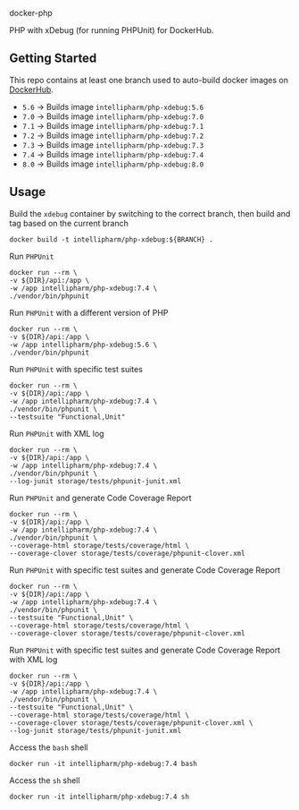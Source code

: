 docker-php

PHP with xDebug (for running PHPUnit) for DockerHub.

## Getting Started

This repo contains at least one branch used to auto-build docker images on [DockerHub](https://hub.docker.com/r/intellipharm/php-composer).

* `5.6` -> Builds image `intellipharm/php-xdebug:5.6`
* `7.0` -> Builds image `intellipharm/php-xdebug:7.0`
* `7.1` -> Builds image `intellipharm/php-xdebug:7.1`
* `7.2` -> Builds image `intellipharm/php-xdebug:7.2`
* `7.3` -> Builds image `intellipharm/php-xdebug:7.3`
* `7.4` -> Builds image `intellipharm/php-xdebug:7.4`
* `8.0` -> Builds image `intellipharm/php-xdebug:8.0`

## Usage

Build the `xdebug` container by switching to the correct branch, then build and tag based on the current branch

``` shell
docker build -t intellipharm/php-xdebug:${BRANCH} .
```

Run `PHPUnit`

``` shell
docker run --rm \
-v ${DIR}/api:/app \
-w /app intellipharm/php-xdebug:7.4 \
./vendor/bin/phpunit
```

Run `PHPUnit` with a different version of PHP

``` shell
docker run --rm \
-v ${DIR}/api:/app \
-w /app intellipharm/php-xdebug:5.6 \
./vendor/bin/phpunit
```

Run `PHPUnit` with specific test suites

``` shell
docker run --rm \
-v ${DIR}/api:/app \
-w /app intellipharm/php-xdebug:7.4 \
./vendor/bin/phpunit \
--testsuite "Functional,Unit"
```

Run `PHPUnit` with XML log

``` shell
docker run --rm \
-v ${DIR}/api:/app \
-w /app intellipharm/php-xdebug:7.4 \
./vendor/bin/phpunit \
--log-junit storage/tests/phpunit-junit.xml
```

Run `PHPUnit` and generate Code Coverage Report

``` shell
docker run --rm \
-v ${DIR}/api:/app \
-w /app intellipharm/php-xdebug:7.4 \
./vendor/bin/phpunit \
--coverage-html storage/tests/coverage/html \
--coverage-clover storage/tests/coverage/phpunit-clover.xml
```

Run `PHPUnit` with specific test suites and generate Code Coverage Report

``` shell
docker run --rm \
-v ${DIR}/api:/app \
-w /app intellipharm/php-xdebug:7.4 \
./vendor/bin/phpunit \
--testsuite "Functional,Unit" \
--coverage-html storage/tests/coverage/html \
--coverage-clover storage/tests/coverage/phpunit-clover.xml
```

Run `PHPUnit` with specific test suites and generate Code Coverage Report with XML log

``` shell
docker run --rm \
-v ${DIR}/api:/app \
-w /app intellipharm/php-xdebug:7.4 \
./vendor/bin/phpunit \
--testsuite "Functional,Unit" \
--coverage-html storage/tests/coverage/html \
--coverage-clover storage/tests/coverage/phpunit-clover.xml \
--log-junit storage/tests/phpunit-junit.xml
```

Access the `bash` shell

``` shell
docker run -it intellipharm/php-xdebug:7.4 bash
```

Access the `sh` shell

``` shell
docker run -it intellipharm/php-xdebug:7.4 sh
```
